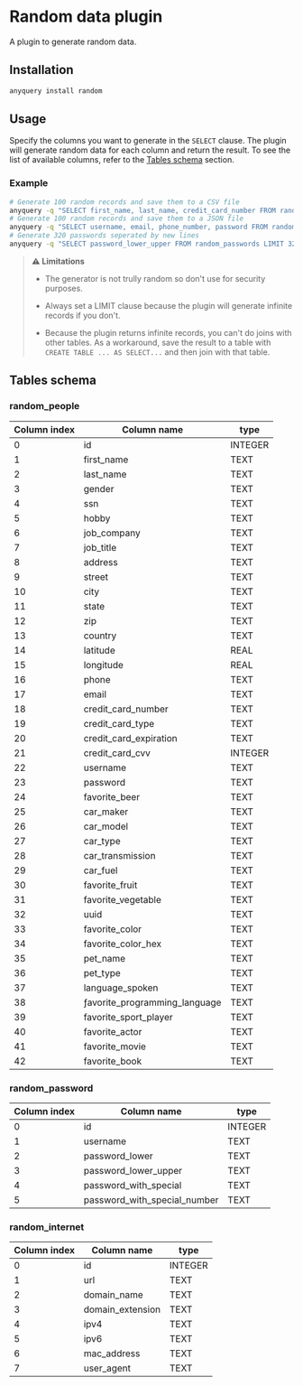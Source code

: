 # Random data plugin

A plugin to generate random data.

## Installation

```bash
anyquery install random
```

## Usage

Specify the columns you want to generate in the `SELECT` clause. The plugin will generate random data for each column and return the result. To see the list of available columns, refer to the [Tables schema](#tables-schema) section.

### Example

```bash
# Generate 100 random records and save them to a CSV file
anyquery -q "SELECT first_name, last_name, credit_card_number FROM random_people LIMIT 100" --csv > random.csv
# Generate 100 random records and save them to a JSON file
anyquery -q "SELECT username, email, phone_number, password FROM random_people LIMIT 100" --json > random.json
# Generate 320 passwords seperated by new lines
anyquery -q "SELECT password_lower_upper FROM random_passwords LIMIT 320" > passwords.txt
```

> **⚠️ Limitations**
> 
> - The generator is not trully random so don't use for security purposes.
>
> - Always set a LIMIT clause because the plugin will generate infinite records if you don't.
>
> - Because the plugin returns infinite records, you can't do joins with other tables. As a workaround, save the result to a table with `CREATE TABLE ... AS SELECT...` and then join with that table.

## Tables schema

### random_people

| Column index | Column name                   | type    |
| ------------ | ----------------------------- | ------- |
| 0            | id                            | INTEGER |
| 1            | first_name                    | TEXT    |
| 2            | last_name                     | TEXT    |
| 3            | gender                        | TEXT    |
| 4            | ssn                           | TEXT    |
| 5            | hobby                         | TEXT    |
| 6            | job_company                   | TEXT    |
| 7            | job_title                     | TEXT    |
| 8            | address                       | TEXT    |
| 9            | street                        | TEXT    |
| 10           | city                          | TEXT    |
| 11           | state                         | TEXT    |
| 12           | zip                           | TEXT    |
| 13           | country                       | TEXT    |
| 14           | latitude                      | REAL    |
| 15           | longitude                     | REAL    |
| 16           | phone                         | TEXT    |
| 17           | email                         | TEXT    |
| 18           | credit_card_number            | TEXT    |
| 19           | credit_card_type              | TEXT    |
| 20           | credit_card_expiration        | TEXT    |
| 21           | credit_card_cvv               | INTEGER |
| 22           | username                      | TEXT    |
| 23           | password                      | TEXT    |
| 24           | favorite_beer                 | TEXT    |
| 25           | car_maker                     | TEXT    |
| 26           | car_model                     | TEXT    |
| 27           | car_type                      | TEXT    |
| 28           | car_transmission              | TEXT    |
| 29           | car_fuel                      | TEXT    |
| 30           | favorite_fruit                | TEXT    |
| 31           | favorite_vegetable            | TEXT    |
| 32           | uuid                          | TEXT    |
| 33           | favorite_color                | TEXT    |
| 34           | favorite_color_hex            | TEXT    |
| 35           | pet_name                      | TEXT    |
| 36           | pet_type                      | TEXT    |
| 37           | language_spoken               | TEXT    |
| 38           | ƒavorite_programming_language | TEXT    |
| 39           | favorite_sport_player         | TEXT    |
| 40           | favorite_actor                | TEXT    |
| 41           | favorite_movie                | TEXT    |
| 42           | favorite_book                 | TEXT    |

### random_password

| Column index | Column name                  | type    |
| ------------ | ---------------------------- | ------- |
| 0            | id                           | INTEGER |
| 1            | username                     | TEXT    |
| 2            | password_lower               | TEXT    |
| 3            | password_lower_upper         | TEXT    |
| 4            | password_with_special        | TEXT    |
| 5            | password_with_special_number | TEXT    |

### random_internet

| Column index | Column name      | type    |
| ------------ | ---------------- | ------- |
| 0            | id               | INTEGER |
| 1            | url              | TEXT    |
| 2            | domain_name      | TEXT    |
| 3            | domain_extension | TEXT    |
| 4            | ipv4             | TEXT    |
| 5            | ipv6             | TEXT    |
| 6            | mac_address      | TEXT    |
| 7            | user_agent       | TEXT    |
